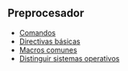 
## Preprocesador
- [Comandos](https://github.com/mondeja/fullstack/blob/master/backend/src/005-entorno_de_ejecucion/c/preprocessor/commands.md)
- [Directivas básicas](https://github.com/mondeja/fullstack/blob/master/backend/src/005-entorno_de_ejecucion/c/preprocessor/directives.md)
- [Macros comunes](https://github.com/mondeja/fullstack/blob/master/backend/src/005-entorno_de_ejecucion/c/preprocessor/macros.md)
- [Distinguir sistemas operativos](https://github.com/mondeja/fullstack/blob/master/backend/src/005-entorno_de_ejecucion/c/preprocessor/get_os.md)